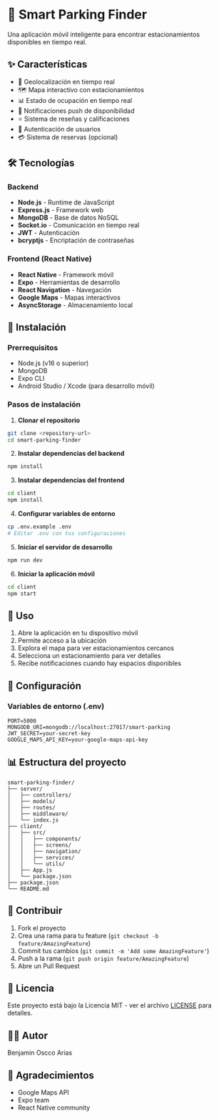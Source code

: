 # 🚗 Smart Parking Finder

Una aplicación móvil inteligente para encontrar estacionamientos disponibles en tiempo real.

## ✨ Características

- 📍 Geolocalización en tiempo real
- 🗺️ Mapa interactivo con estacionamientos
- 📊 Estado de ocupación en tiempo real
- 🔔 Notificaciones push de disponibilidad
- ⭐ Sistema de reseñas y calificaciones
- 👤 Autenticación de usuarios
- 💳 Sistema de reservas (opcional)

## 🛠️ Tecnologías

### Backend
- **Node.js** - Runtime de JavaScript
- **Express.js** - Framework web
- **MongoDB** - Base de datos NoSQL
- **Socket.io** - Comunicación en tiempo real
- **JWT** - Autenticación
- **bcryptjs** - Encriptación de contraseñas

### Frontend (React Native)
- **React Native** - Framework móvil
- **Expo** - Herramientas de desarrollo
- **React Navigation** - Navegación
- **Google Maps** - Mapas interactivos
- **AsyncStorage** - Almacenamiento local

## 🚀 Instalación

### Prerrequisitos
- Node.js (v16 o superior)
- MongoDB
- Expo CLI
- Android Studio / Xcode (para desarrollo móvil)

### Pasos de instalación

1. **Clonar el repositorio**
```bash
git clone <repository-url>
cd smart-parking-finder
```

2. **Instalar dependencias del backend**
```bash
npm install
```

3. **Instalar dependencias del frontend**
```bash
cd client
npm install
```

4. **Configurar variables de entorno**
```bash
cp .env.example .env
# Editar .env con tus configuraciones
```

5. **Iniciar el servidor de desarrollo**
```bash
npm run dev
```

6. **Iniciar la aplicación móvil**
```bash
cd client
npm start
```

## 📱 Uso

1. Abre la aplicación en tu dispositivo móvil
2. Permite acceso a la ubicación
3. Explora el mapa para ver estacionamientos cercanos
4. Selecciona un estacionamiento para ver detalles
5. Recibe notificaciones cuando hay espacios disponibles

## 🔧 Configuración

### Variables de entorno (.env)
```
PORT=5000
MONGODB_URI=mongodb://localhost:27017/smart-parking
JWT_SECRET=your-secret-key
GOOGLE_MAPS_API_KEY=your-google-maps-api-key
```

## 📊 Estructura del proyecto

```
smart-parking-finder/
├── server/
│   ├── controllers/
│   ├── models/
│   ├── routes/
│   ├── middleware/
│   └── index.js
├── client/
│   ├── src/
│   │   ├── components/
│   │   ├── screens/
│   │   ├── navigation/
│   │   ├── services/
│   │   └── utils/
│   ├── App.js
│   └── package.json
├── package.json
└── README.md
```

## 🤝 Contribuir

1. Fork el proyecto
2. Crea una rama para tu feature (`git checkout -b feature/AmazingFeature`)
3. Commit tus cambios (`git commit -m 'Add some AmazingFeature'`)
4. Push a la rama (`git push origin feature/AmazingFeature`)
5. Abre un Pull Request

## 📄 Licencia

Este proyecto está bajo la Licencia MIT - ver el archivo [LICENSE](LICENSE) para detalles.

## 👨‍💻 Autor

Benjamin Oscco Arias

## 🙏 Agradecimientos

- Google Maps API
- Expo team
- React Native community 
